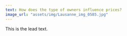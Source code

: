 ```yaml
---
text: How does the type of owners influence prices?
image_url: "assets/img/Lausanne_img_0585.jpg"
---
```

This is the lead text.
